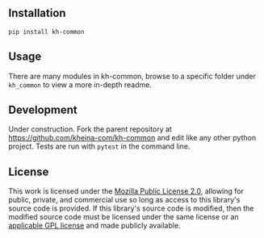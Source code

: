 ## Installation
`pip install kh-common`

## Usage
There are many modules in kh-common, browse to a specific folder under `kh_common` to view a more in-depth readme.

## Development
Under construction.
Fork the parent repository at https://github.com/kheina-com/kh-common and edit like any other python project. Tests are run with `pytest` in the command line.

## License
This work is licensed under the [Mozilla Public License 2.0](https://choosealicense.com/licenses/mpl-2.0/), allowing for public, private, and commercial use so long as access to this library's source code is provided. If this library's source code is modified, then the modified source code must be licensed under the same license or an [applicable GPL license](https://www.mozilla.org/en-US/MPL/2.0/#1.12) and made publicly available.

